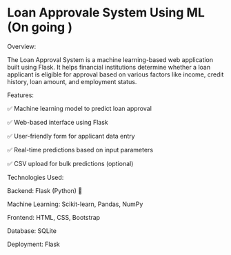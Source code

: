 # Loan Approvale System Using ML (On going )

Overview:

The Loan Approval System is a machine learning-based web application built using Flask. It helps financial institutions determine whether a loan applicant is eligible for approval based on various factors like income, credit history, loan amount, and employment status.

Features:

✅ Machine learning model to predict loan approval

✅ Web-based interface using Flask

✅ User-friendly form for applicant data entry

✅ Real-time predictions based on input parameters

✅ CSV upload for bulk predictions (optional)


Technologies Used:

Backend: Flask (Python) 🐍

Machine Learning: Scikit-learn, Pandas, NumPy

Frontend: HTML, CSS, Bootstrap

Database: SQLite

Deployment: Flask
